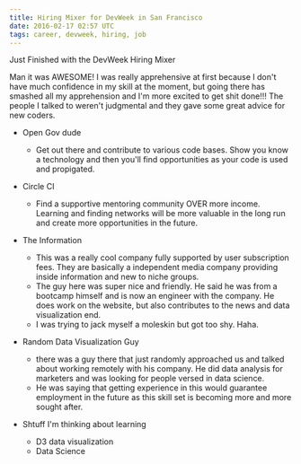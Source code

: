 ```yaml
---
title: Hiring Mixer for DevWeek in San Francisco
date: 2016-02-17 02:57 UTC
tags: career, devweek, hiring, job
---
```


Just Finished with the DevWeek Hiring Mixer

Man it was AWESOME!  I was really apprehensive at first because I don't have much confidence in my skill at the moment, but going there has smashed all my apprehension and I'm more excited to get shit done!!!  The people I talked to weren't judgmental and they gave some great advice for new coders.

* Open Gov dude
  * Get out there and contribute to various code bases.  Show you know a technology and then you'll find opportunities as your code is used and propigated.  

* Circle CI
  * Find a supportive mentoring community OVER more income.  Learning and finding networks will be more valuable in the long run and create more opportunities in the future.

* The Information
  * This was a really cool company fully supported by user subscription fees.  They are basically a independent media company providing inside information and new to niche groups.
  * The guy here was super nice and friendly.  He said he was from a bootcamp himself and is now an engineer with the company.  He does work on the website, but also contributes to the news and data visualization end.
  * I was trying to jack myself a moleskin but got too shy.  Haha.

* Random Data Visualization Guy
  * there was a guy there that just randomly approached us and talked about working remotely with his company.  He did data analysis for marketers and was looking for people versed in data science.  
  * He was saying that getting experience in this would guarantee employment in the future as this skill set is becoming more and more sought after.

* Shtuff I'm thinking about learning
  * D3 data visualization
  * Data Science
